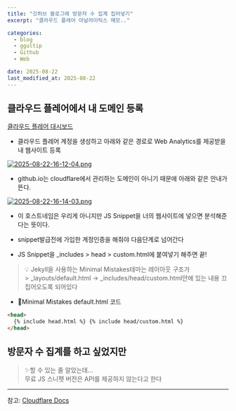 ```yaml
---
title: "깃허브 블로그에 방문자 수 집계 집어넣기"
excerpt: "클라우드 플레어 아날라이틱스 메모.."

categories:
  - blog
  - ggultip
  - Github
  - Web

date: 2025-08-22
last_modified_at: 2025-08-22
---
```


## 클라우드 플레어에서 내 도메인 등록

[클라우드 플레어 대시보드](https://dash.cloudflare.com/edc31ae7c6fe8d905c5cfdecbcf9536e/web-analytics/sites)

- 클라우드 플레어 계정을 생성하고 아래와 같은 경로로 Web Analytics를 제공받을 내 웹사이트 등록

[![2025-08-22-16-12-04.png](https://i.postimg.cc/xTWMBLww/2025-08-22-16-12-04.png)](https://postimg.cc/GHx4yThK)

- github.io는 cloudflare에서 관리하는 도메인이 아니기 때문에 아래와 같은 안내가 뜬다.

[![2025-08-22-16-14-03.png](https://i.postimg.cc/ZR26Z39v/2025-08-22-16-14-03.png)](https://postimg.cc/62V8f8fB)

- 이 호스트네임은 우리게 아니지만 JS Snippet을 너의 웹사이트에 넣으면 분석해준다는 뜻이다.

- snippet발급전에 가입한 계정인증을 해줘야 다음단계로 넘어간다

- JS Snippet을 \_includes > head > custom.html에 붙여넣기 해주면 끝!

> 💡 Jekyll을 사용하는 Minimal Mistakes테마는 레이아웃 구조가 <br/> > \_layouts/default.html -> \_includes/head/custom.html안에 있는 내용 끄집어오도록 되어있다

- 🔽Minimal Mistakes default.html 코드

```html
<head>
  {% include head.html %} {% include head/custom.html %}
</head>
```

## 방문자 수 집계를 하고 싶었지만

> ✨할 수 있는 줄 알았는데... <br/>
> 무료 JS 스니펫 버전은 API를 제공하지 않는다고 한다

<hr>

참고: [Cloudflare Docs](https://developers.cloudflare.com/web-analytics/get-started/)
